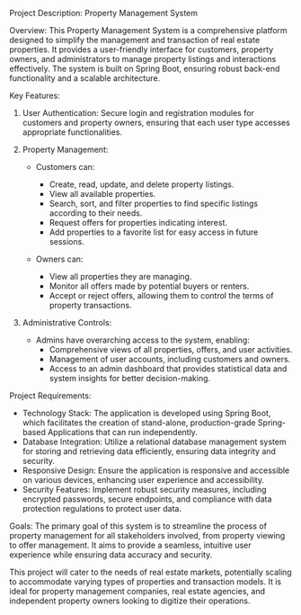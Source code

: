 Project Description: Property Management System

Overview:
This Property Management System is a comprehensive platform designed to simplify the management and transaction of real estate properties. 
It provides a user-friendly interface for customers, property owners, and administrators to manage property listings and interactions effectively.
The system is built on Spring Boot, ensuring robust back-end functionality and a scalable architecture.

Key Features:

1. User Authentication: Secure login and registration modules for customers and property owners, ensuring that each user type accesses appropriate functionalities.

2. Property Management:
   - Customers can:
     - Create, read, update, and delete property listings.
     - View all available properties.
     - Search, sort, and filter properties to find specific listings according to their needs.
     - Request offers for properties indicating interest.
     - Add properties to a favorite list for easy access in future sessions.
  
   - Owners can:
     - View all properties they are managing.
     - Monitor all offers made by potential buyers or renters.
     - Accept or reject offers, allowing them to control the terms of property transactions.

3. Administrative Controls:
   - Admins have overarching access to the system, enabling:
     - Comprehensive views of all properties, offers, and user activities.
     - Management of user accounts, including customers and owners.
     - Access to an admin dashboard that provides statistical data and system insights for better decision-making.

Project Requirements:

- Technology Stack: The application is developed using Spring Boot, which facilitates the creation of stand-alone, production-grade Spring-based Applications that can run independently.
- Database Integration: Utilize a relational database management system for storing and retrieving data efficiently, ensuring data integrity and security.
- Responsive Design: Ensure the application is responsive and accessible on various devices, enhancing user experience and accessibility.
- Security Features: Implement robust security measures, including encrypted passwords, secure endpoints, and compliance with data protection regulations to protect user data.

Goals:
The primary goal of this system is to streamline the process of property management for all stakeholders involved, from property viewing to offer management. 
It aims to provide a seamless, intuitive user experience while ensuring data accuracy and security.

This project will cater to the needs of real estate markets, potentially scaling to accommodate varying types of properties and transaction models.
It is ideal for property management companies, real estate agencies, and independent property owners looking to digitize their operations.


